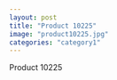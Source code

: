 ```yaml
---
layout: post
title: "Product 10225"
image: "product10225.jpg"
categories: "category1"
---
```

Product 10225
